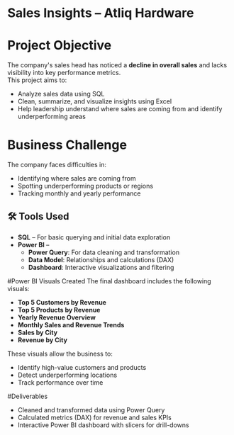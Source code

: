 # Sales Insights – Atliq Hardware

#  Project Objective
The company's sales head has noticed a **decline in overall sales** and lacks visibility into key performance metrics.  
This project aims to:
- Analyze sales data using SQL
- Clean, summarize, and visualize insights using Excel
- Help leadership understand where sales are coming from and identify underperforming areas

# Business Challenge
The company faces difficulties in:
- Identifying where sales are coming from
- Spotting underperforming products or regions
- Tracking monthly and yearly performance

## 🛠️ Tools Used
- **SQL** – For basic querying and initial data exploration
- **Power BI** – 
  - **Power Query**: For data cleaning and transformation  
  - **Data Model**: Relationships and calculations (DAX)  
  - **Dashboard**: Interactive visualizations and filtering

#Power BI Visuals Created
The final dashboard includes the following visuals:
- **Top 5 Customers by Revenue**
- **Top 5 Products by Revenue**
- **Yearly Revenue Overview**
- **Monthly Sales and Revenue Trends**
- **Sales by City**
- **Revenue by City**

These visuals allow the business to:
- Identify high-value customers and products
- Detect underperforming locations
- Track performance over time

#Deliverables
- Cleaned and transformed data using Power Query
- Calculated metrics (DAX) for revenue and sales KPIs
- Interactive Power BI dashboard with slicers for drill-downs




